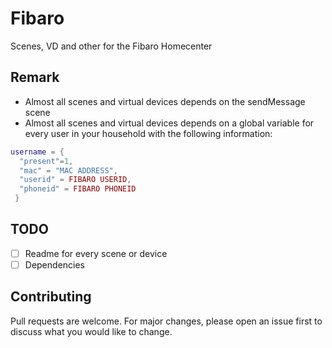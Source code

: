 # Fibaro
Scenes, VD and other for the Fibaro Homecenter

## Remark
- Almost all scenes and virtual devices depends on the sendMessage scene
- Almost all scenes and virtual devices depends on a global variable for every user in your household with the following information:
```lua
username = {
  "present"=1,
  "mac" = "MAC ADDRESS",
  "userid" = FIBARO USERID,
  "phoneid" = FIBARO PHONEID
 }
```

## TODO
- [ ] Readme for every scene or device
- [ ] Dependencies

## Contributing
Pull requests are welcome. For major changes, please open an issue first to discuss what you would like to change.
